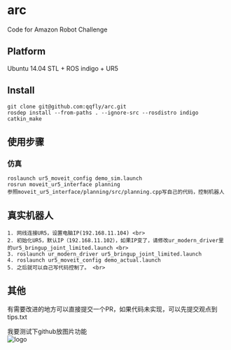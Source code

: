 # arc
Code for Amazon Robot Challenge <br>

## Platform
Ubuntu 14.04 STL + ROS indigo + UR5 <br>

## Install

```
git clone git@github.com:qqfly/arc.git
rosdep install --from-paths . --ignore-src --rosdistro indigo
catkin_make
```

## 使用步骤
### 仿真
```
roslaunch ur5_moveit_config demo_sim.launch
rosrun moveit_ur5_interface planning
参照moveit_ur5_interface/planning/src/planning.cpp写自己的代码，控制机器人
```
## 真实机器人
```
1. 网线连接UR5，设置电脑IP(192.168.11.104) <br>
2. 初始化UR5，默认IP（192.168.11.102），如果IP变了，请修改ur_modern_driver里的ur5_bringup_joint_limited.launch <br>
3. roslaunch ur_modern_driver ur5_bringup_joint_limited.launch
4. roslaunch ur5_moveit_config demo_actual.launch
5. 之后就可以自己写代码控制了。 <br>
```
## 其他
有需要改进的地方可以直接提交一个PR，如果代码未实现，可以先提交观点到tips.txt <br>

我要测试下github放图片功能 <br>
![logo](https://raw.githubusercontent.com/qqfly/hello-world/master/pic/qrcode_for_gh_e4a5e3dc2cde_258.jpg)
